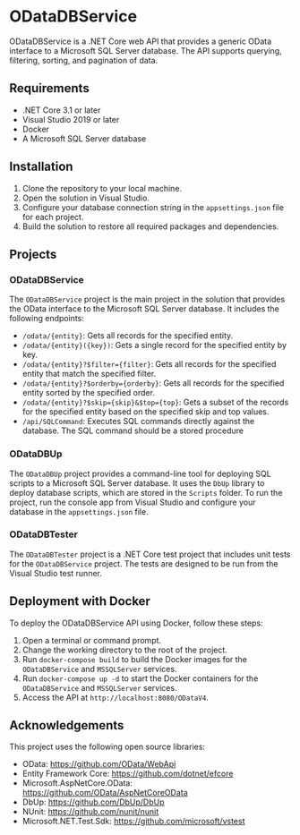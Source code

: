 # ODataDBService

ODataDBService is a .NET Core web API that provides a generic OData interface to a Microsoft SQL Server database. The API supports querying, filtering, sorting, and pagination of data.

## Requirements

- .NET Core 3.1 or later
- Visual Studio 2019 or later
- Docker
- A Microsoft SQL Server database

## Installation

1. Clone the repository to your local machine.
2. Open the solution in Visual Studio.
3. Configure your database connection string in the `appsettings.json` file for each project.
4. Build the solution to restore all required packages and dependencies.

## Projects

### ODataDBService

The `ODataDBService` project is the main project in the solution that provides the OData interface to the Microsoft SQL Server database. It includes the following endpoints:

- `/odata/{entity}`: Gets all records for the specified entity.
- `/odata/{entity}({key})`: Gets a single record for the specified entity by key.
- `/odata/{entity}?$filter={filter}`: Gets all records for the specified entity that match the specified filter.
- `/odata/{entity}?$orderby={orderby}`: Gets all records for the specified entity sorted by the specified order.
- `/odata/{entity}?$skip={skip}&$top={top}`: Gets a subset of the records for the specified entity based on the specified skip and top values.
- `/api/SQLCommand`: Executes SQL commands directly against the database. The SQL command should be a stored procedure

### ODataDBUp

The `ODataDBUp` project provides a command-line tool for deploying SQL scripts to a Microsoft SQL Server database. It uses the `DbUp` library to deploy database scripts, which are stored in the `Scripts` folder. To run the project, run the console app from Visual Studio and configure your database in the `appsettings.json` file.

### ODataDBTester

The `ODataDBTester` project is a .NET Core test project that includes unit tests for the `ODataDBService` project. The tests are designed to be run from the Visual Studio test runner.

## Deployment with Docker

To deploy the ODataDBService API using Docker, follow these steps:

1. Open a terminal or command prompt.
2. Change the working directory to the root of the project.
3. Run `docker-compose build` to build the Docker images for the `ODataDBService` and `MSSQLServer` services.
4. Run `docker-compose up -d` to start the Docker containers for the `ODataDBService` and `MSSQLServer` services.
5. Access the API at `http://localhost:8080/ODataV4`.

## Acknowledgements

This project uses the following open source libraries:

- OData: https://github.com/OData/WebApi
- Entity Framework Core: https://github.com/dotnet/efcore
- Microsoft.AspNetCore.OData: https://github.com/OData/AspNetCoreOData
- DbUp: https://github.com/DbUp/DbUp
- NUnit: https://github.com/nunit/nunit
- Microsoft.NET.Test.Sdk: https://github.com/microsoft/vstest
